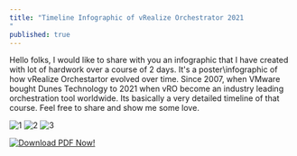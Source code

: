 ```yaml
---
title: "Timeline Infographic of vRealize Orchestrator 2021
"
published: true
---
```


Hello folks,
I would like to share with you an infographic that I have created with lot of hardwork over a course of 2 days. It's a poster\infographic of how vRealize Orchestartor evolved over time. Since 2007, when VMware bought Dunes Technology to 2021 when vRO become an industry leading orchestration tool worldwide. Its basically a very detailed timeline of that course. Feel free to share and show me some love.

![1](https://user-images.githubusercontent.com/7029361/124084955-27dcbc00-da6d-11eb-8eb2-2573e53ac916.png)
![2](https://user-images.githubusercontent.com/7029361/124084964-2ad7ac80-da6d-11eb-9102-e497467ac4f4.png)
![3](https://user-images.githubusercontent.com/7029361/124084975-2ca17000-da6d-11eb-81b9-f514d189c5a6.png)


[![Download PDF Now!](https://user-images.githubusercontent.com/7029361/124084476-a422cf80-da6c-11eb-96d8-b431b53c5c25.png)](https://github.com/imtrinity94/imtrinity94.github.io/files/6746262/vRealize.Orchestrator.Timeline.Infographic.1.pdf)
